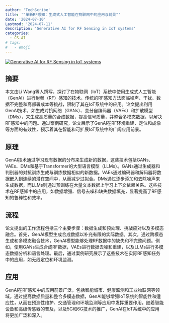 ```yaml
---
author: 'TechScribe'
title: '"革新RF感知：生成式人工智能在物联网中的应用与前景"'
date: '2024-07-10'
Lastmod: '2024-07-11'
description: 'Generative AI for RF Sensing in IoT systems'
categories:
  - CS.AI
# tags:
#   - emoji
---
```


[![Generative AI for RF Sensing in IoT systems](https://arxiv-research-1301205113.cos.ap-guangzhou.myqcloud.com/images/2407.07506v1.pdf_0.jpg)](https://arxiv.org/abs/2407.07506v1)

## 摘要

本文由Li Wang等人撰写，探讨了在物联网（IoT）系统中使用生成式人工智能（GenAI）进行射频（RF）感知的技术。传统的RF感知方法面临噪声、干扰、数据不完整和高部署成本等挑战，限制了其在IoT系统中的应用。论文提出利用GenAI技术，如生成对抗网络（GANs）、变分自编码器（VAEs）和扩散模型（DMs），来生成高质量的合成数据，提高信号质量，并整合多模态数据，以解决RF感知中的问题。通过案例研究，论文展示了GenAI在RF环境重建、定位和成像等方面的有效性，预示着其在智能和可扩展IoT系统中的广阔应用前景。<!--more-->

## 原理

GenAI技术通过学习现有数据的分布来生成新的数据，这些技术包括GANs、VAEs、DMs和基于Transformer的大型语言模型（LLMs）。GANs通过生成器和判别器的对抗训练生成与训练数据相似的新数据。VAEs通过编码器和解码器将数据嵌入到连续的潜在空间中，从而减少过拟合。DMs通过逐步添加和去除噪声来生成数据，而LLMs则通过预训练在大量文本数据上学习上下文依赖关系。这些技术在RF感知中的应用，如数据增强、信号去噪和缺失数据填充，显著提高了RF感知的鲁棒性和效率。

## 流程

论文提出的工作流程包括三个主要步骤：数据生成和预处理、挑战应对以及多模态融合。首先，GenAI模型生成合成数据以补充有限的实际数据。其次，通过跨模态生成和多模态融合技术，GenAI模型能够处理RF数据中的缺失和不完整问题。例如，使用GANs生成合成RF数据，VAEs进行数据去噪和重建，以及LLMs进行多模态数据分析和语言处理。最后，通过案例研究展示了这些技术在实际RF感知任务中的应用，如无线定位和环境监测。

## 应用

GenAI在RF感知中的应用前景广泛，包括智能城市、健康监测和工业物联网等领域。通过提高数据质量和整合多模态数据，GenAI能够增强IoT系统的智能性和适应性，从而在预测性维护、交通管理和环境监测等应用中发挥重要作用。随着智能设备和高级传感器的普及，以及5G和6G技术的推广，GenAI在IoT系统中的应用将更加广泛和深入。